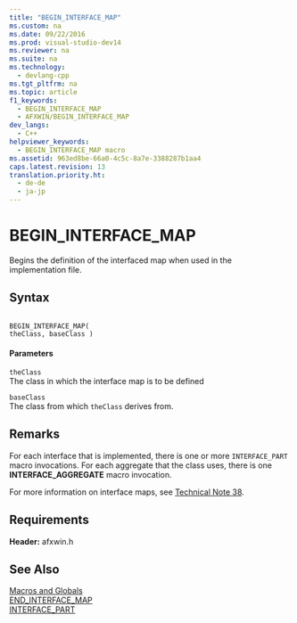 ```yaml
---
title: "BEGIN_INTERFACE_MAP"
ms.custom: na
ms.date: 09/22/2016
ms.prod: visual-studio-dev14
ms.reviewer: na
ms.suite: na
ms.technology: 
  - devlang-cpp
ms.tgt_pltfrm: na
ms.topic: article
f1_keywords: 
  - BEGIN_INTERFACE_MAP
  - AFXWIN/BEGIN_INTERFACE_MAP
dev_langs: 
  - C++
helpviewer_keywords: 
  - BEGIN_INTERFACE_MAP macro
ms.assetid: 963ed8be-66a0-4c5c-8a7e-3388287b1aa4
caps.latest.revision: 13
translation.priority.ht: 
  - de-de
  - ja-jp
---
```

# BEGIN_INTERFACE_MAP
Begins the definition of the interfaced map when used in the implementation file.  
  
## Syntax  
  
```  
  
BEGIN_INTERFACE_MAP(  
theClass, baseClass )  
```  
  
#### Parameters  
 `theClass`  
 The class in which the interface map is to be defined  
  
 `baseClass`  
 The class from which `theClass` derives from.  
  
## Remarks  
 For each interface that is implemented, there is one or more `INTERFACE_PART` macro invocations. For each aggregate that the class uses, there is one **INTERFACE_AGGREGATE** macro invocation.  
  
 For more information on interface maps, see [Technical Note 38](../vs140/tn038--mfc-ole-iunknown-implementation.md).  
  
## Requirements  
 **Header:** afxwin.h  
  
## See Also  
 [Macros and Globals](../vs140/mfc-macros-and-globals.md)   
 [END_INTERFACE_MAP](../vs140/end_interface_map.md)   
 [INTERFACE_PART](../vs140/interface_part.md)